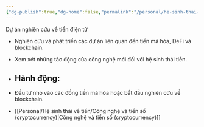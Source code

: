```yaml
---
{"dg-publish":true,"dg-home":false,"permalink":"/personal/he-sinh-thai-ve-tien/du-an-nghien-cuu-ve-tien-dien-tu/","dgPassFrontmatter":true,"noteIcon":"","updated":"2025-01-14T22:17:47.408+07:00"}
---
```



Dự án nghiên cứu về tiền điện tử
- Nghiên cứu và phát triển các dự án liên quan đến tiền mã hóa, DeFi và blockchain.
- Xem xét những tác động của công nghệ mới đối với hệ sinh thái tiền.

- ## Hành động:
- Đầu tư nhỏ vào các đồng tiền mã hóa hoặc bắt đầu nghiên cứu về blockchain.
- [[Personal/Hệ sinh thái về tiền/Công nghệ và tiền số (cryptocurrency)\|Công nghệ và tiền số (cryptocurrency)]]